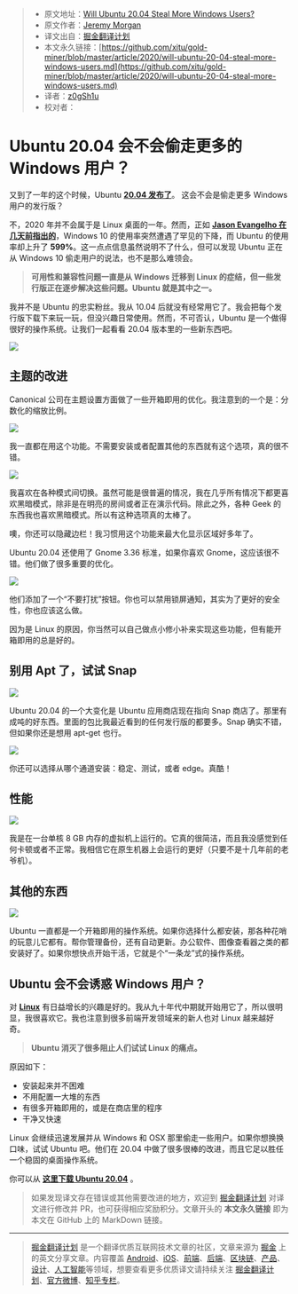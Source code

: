 > * 原文地址：[Will Ubuntu 20.04 Steal More Windows Users?](https://codeburst.io/will-ubuntu-steal-more-windows-users-4745f52a73c4)
> * 原文作者：[Jeremy Morgan](https://medium.com/@jeremymorgan)
> * 译文出自：[掘金翻译计划](https://github.com/xitu/gold-miner)
> * 本文永久链接：[https://github.com/xitu/gold-miner/blob/master/article/2020/will-ubuntu-20-04-steal-more-windows-users.md](https://github.com/xitu/gold-miner/blob/master/article/2020/will-ubuntu-20-04-steal-more-windows-users.md)
> * 译者：[z0gSh1u](https://github.com/z0gSh1u)
> * 校对者：

# Ubuntu 20.04 会不会偷走更多的 Windows 用户？

又到了一年的这个时候，Ubuntu [**20.04 发布了**](https://bit.ly/DownloadUbuntu20)。 这会不会是偷走更多 Windows 用户的发行版？

不，2020 年并不会属于是 Linux 桌面的一年。然而，正如 [**Jason Evangelho 在几天前指出的**](https://www.forbes.com/sites/jasonevangelho/2020/05/06/windows-10-is-bleeding-users-while-ubuntu-linux-enjoys-an-astonishing-increase/#61d822b33ccd)，Windows 10 的使用率突然遭遇了罕见的下降，而 Ubuntu 的使用率却上升了 **599%**。这一点点信息虽然说明不了什么，但可以发现 Ubuntu 正在从 Windows 10 偷走用户的说法，也不是那么难领会。

> **可用性和兼容性问题一直是从 Windows 迁移到 Linux 的症结，但一些发行版正在逐步解决这些问题。Ubuntu 就是其中之一。**

我并不是 Ubuntu 的忠实粉丝。我从 10.04 后就没有经常用它了。我会把每个发行版下载下来玩一玩，但没兴趣日常使用。然而，不可否认，Ubuntu 是一个做得很好的操作系统。让我们一起看看 20.04 版本里的一些新东西吧。

![](https://cdn-images-1.medium.com/max/2000/0*6PvRb8wSf2MJbwPW.jpg)

## 主题的改进

Canonical 公司在主题设置方面做了一些开箱即用的优化。我注意到的一个是：分数化的缩放比例。

![](https://cdn-images-1.medium.com/max/2000/0*HbPOn2bmkikis84U.jpg)

我一直都在用这个功能。不需要安装或者配置其他的东西就有这个选项，真的很不错。

![](https://cdn-images-1.medium.com/max/2000/0*pDW73L6C04BTdzPB.jpg)

我喜欢在各种模式间切换。虽然可能是很普遍的情况，我在几乎所有情况下都更喜欢黑暗模式，除非是在明亮的房间或者正在演示代码。除此之外，各种 Geek 的东西我也喜欢黑暗模式。所以有这种选项真的太棒了。

噢，你还可以隐藏边栏！我习惯用这个功能来最大化显示区域好多年了。

Ubuntu 20.04 还使用了 Gnome 3.36 标准，如果你喜欢 Gnome，这应该很不错。他们做了很多重要的优化。

![](https://cdn-images-1.medium.com/max/2000/0*w_GrGexypCr0dErj.jpg)

他们添加了一个“不要打扰”按钮。你也可以禁用锁屏通知，其实为了更好的安全性，你也应该这么做。

因为是 Linux 的原因，你当然可以自己做点小修小补来实现这些功能，但有能开箱即用的总是好的。

## 别用 Apt 了，试试 Snap

![](https://cdn-images-1.medium.com/max/2000/0*5jTS6Z_buw0IAYgT.jpg)

Ubuntu 20.04 的一个大变化是 Ubuntu 应用商店现在指向 Snap 商店了。那里有成吨的好东西。里面的包比我最近看到的任何发行版的都要多。Snap 确实不错，但如果你还是想用 apt-get 也行。

![](https://cdn-images-1.medium.com/max/2000/0*E0d7StkgMkwGbrVO.jpg)

你还可以选择从哪个通道安装：稳定、测试，或者 edge。真酷！

## 性能

![](https://cdn-images-1.medium.com/max/2000/0*dyLeZ1_vv00-vi_X.jpg)

我是在一台单核 8 GB 内存的虚拟机上运行的。它真的很简洁，而且我没感觉到任何卡顿或者不正常。我相信它在原生机器上会运行的更好（只要不是十几年前的老爷机）。

## 其他的东西

![](https://cdn-images-1.medium.com/max/2000/0*_x5JyvJJ6RVMEw4X.jpg)

Ubuntu 一直都是一个开箱即用的操作系统。如果你选择什么都安装，那各种花哨的玩意儿它都有。帮你管理备份，还有自动更新。办公软件、图像查看器之类的都安装好了。如果你想快点开始干活，它就是个“一条龙”式的操作系统。

## Ubuntu 会不会诱惑 Windows 用户？

对 [**Linux**](http://bit.ly/PluralsightLinux) 有日益增长的兴趣是好的。我从九十年代中期就开始用它了，所以很明显，我很喜欢它。我也注意到很多前端开发领域来的新人也对 Linux 越来越好奇。

> **Ubuntu 消灭了很多阻止人们试试 Linux 的痛点。**

原因如下：

* 安装起来并不困难
* 不用配置一大堆的东西
* 有很多开箱即用的，或是在商店里的程序
* 干净又快速

Linux 会继续迅速发展并从 Windows 和 OSX 那里偷走一些用户。如果你想换换口味，试试 Ubuntu 吧。他们在 20.04 中做了很多很棒的改进，而且它足以胜任一个稳固的桌面操作系统。

你可以从 [**这里下载 Ubuntu 20.04**](https://bit.ly/DownloadUbuntu20) 。

> 如果发现译文存在错误或其他需要改进的地方，欢迎到 [掘金翻译计划](https://github.com/xitu/gold-miner) 对译文进行修改并 PR，也可获得相应奖励积分。文章开头的 **本文永久链接** 即为本文在 GitHub 上的 MarkDown 链接。

---

> [掘金翻译计划](https://github.com/xitu/gold-miner) 是一个翻译优质互联网技术文章的社区，文章来源为 [掘金](https://juejin.im) 上的英文分享文章。内容覆盖 [Android](https://github.com/xitu/gold-miner#android)、[iOS](https://github.com/xitu/gold-miner#ios)、[前端](https://github.com/xitu/gold-miner#前端)、[后端](https://github.com/xitu/gold-miner#后端)、[区块链](https://github.com/xitu/gold-miner#区块链)、[产品](https://github.com/xitu/gold-miner#产品)、[设计](https://github.com/xitu/gold-miner#设计)、[人工智能](https://github.com/xitu/gold-miner#人工智能)等领域，想要查看更多优质译文请持续关注 [掘金翻译计划](https://github.com/xitu/gold-miner)、[官方微博](http://weibo.com/juejinfanyi)、[知乎专栏](https://zhuanlan.zhihu.com/juejinfanyi)。
